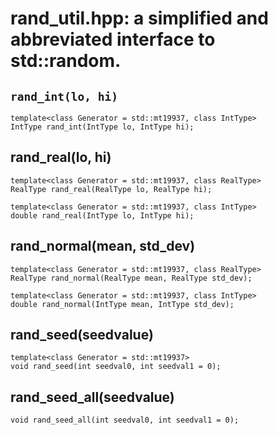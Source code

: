# rand_util.hpp: a simplified and abbreviated interface to std::random. 

## `rand_int(lo, hi)`
```
template<class Generator = std::mt19937, class IntType>
IntType rand_int(IntType lo, IntType hi);
```

## rand_real(lo, hi)
```
template<class Generator = std::mt19937, class RealType>
RealType rand_real(RealType lo, RealType hi);

template<class Generator = std::mt19937, class IntType>
double rand_real(IntType lo, IntType hi);
```

## rand_normal(mean, std_dev)
```
template<class Generator = std::mt19937, class RealType>
RealType rand_normal(RealType mean, RealType std_dev);

template<class Generator = std::mt19937, class IntType>
double rand_normal(IntType mean, IntType std_dev);
```

## rand_seed(seedvalue)
```
template<class Generator = std::mt19937>
void rand_seed(int seedval0, int seedval1 = 0);
```

## rand_seed_all(seedvalue) 
```
void rand_seed_all(int seedval0, int seedval1 = 0);
```
